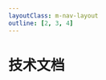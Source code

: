 ```yaml
---
layoutClass: m-nav-layout
outline: [2, 3, 4]
---
```


<script setup>
import { DATA } from './data'
</script>
<style src="../styles/index.scss"></style>

# 技术文档

<MNavLinks v-for="{title, items} in DATA" :title="title" :items="items"/>